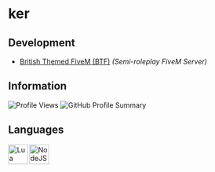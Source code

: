 # ker

## Development
- [British Themed FiveM (BTF)](https://discord.gg/btfrp) *(Semi-roleplay FiveM Server)*

## Information
![Profile Views](https://komarev.com/ghpvc/?username=6oa&color=lightgray)
![GitHub Profile Summary](http://github-profile-summary-cards.vercel.app/api/cards/profile-details?username=6oa&theme=transparent)

## Languages
<img align="left" width="40" src="https://upload.wikimedia.org/wikipedia/commons/c/cf/Lua-Logo.svg" alt="Lua Logo">
<img align="left" width="40" src="https://upload.wikimedia.org/wikipedia/commons/thumb/d/d9/Node.js_logo.svg/1280px-Node.js_logo.svg.png" alt="NodeJS Logo">
